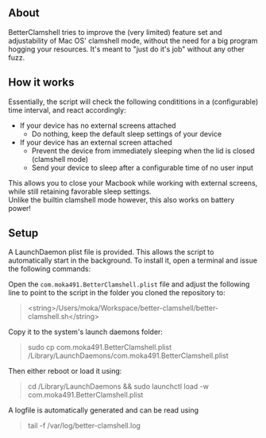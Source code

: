 ## About

BetterClamshell tries to improve the (very limited) feature set and adjustability of Mac OS' clamshell mode,
without the need for a big program hogging your resources. It's meant to "just do it's job" without any other fuzz.

## How it works

Essentially, the script will check the following condititions in a (configurable) time interval, and react accordingly:

- If your device has no external screens attached
  - Do nothing, keep the default sleep settings of your device
- If your device has an external screen attached
  - Prevent the device from immediately sleeping when the lid is closed (clamshell mode)
  - Send your device to sleep after a configurable time of no user input

This allows you to close your Macbook while working with external screens, while still retaining favorable sleep settings.  
Unlike the builtin clamshell mode however, this also works on battery power!

## Setup

A LaunchDaemon plist file is provided. This allows the script to automatically start in the background.
To install it, open a terminal and issue the following commands:

Open the `com.moka491.BetterClamshell.plist` file and adjust the following line
to point to the script in the folder you cloned the repository to:

> \<string>/Users/moka/Workspace/better-clamshell/better-clamshell.sh\</string>

Copy it to the system's launch daemons folder:

> sudo cp com.moka491.BetterClamshell.plist /Library/LaunchDaemons/com.moka491.BetterClamshell.plist

Then either reboot or load it using:

> cd /Library/LaunchDaemons && sudo launchctl load -w com.moka491.BetterClamshell.plist

A logfile is automatically generated and can be read using

> tail -f /var/log/better-clamshell.log
